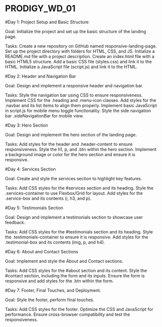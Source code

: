# PRODIGY_WD_01
#Day 1: Project Setup and Basic Structure

Goal: Initialize the project and set up the basic structure of the landing page.

Tasks:
Create a new repository on GitHub named responsive-landing-page.
Set up the project directory with folders for HTML, CSS, and JS.
Initialize a README.md file with a project description.
Create an index.html file with a basic HTML5 structure.
Add a basic CSS file (styles.css) and link it to the HTML.
Initialize a JavaScript file (script.js) and link it to the HTML.

#Day 2: Header and Navigation Bar

Goal: Design and implement a responsive header and navigation bar.

Tasks:
Style the navigation bar using CSS to ensure responsiveness.
Implement CSS for the .heading and .menu-icon classes.
Add styles for the .navbar and its list items to align them properly.
Implement basic JavaScript in script.js for mobile menu toggle functionality.
Style the side navigation bar .sideNavigationBar for mobile view.

#Day 3: Hero Section

Goal: Design and implement the hero section of the landing page.

Tasks:
Add styles for the header and .header-content to ensure responsiveness.
Style the h1, p, and .btn within the hero section.
Implement a background image or color for the hero section and ensure it is responsive.

#Day 4: Services Section

Goal: Create and style the services section to highlight key features.

Tasks:
Add CSS styles for the #services section and its heading.
Style the .services-container to use Flexbox/Grid for layout.
Add styles for the .service-box and its contents (i, h3, and p).

#Day 5: Testimonials Section

Goal: Design and implement a testimonials section to showcase user feedback.

Tasks:
Add CSS styles for the #testimonials section and its heading.
Style the .testimonials-container to ensure it is responsive.
Add styles for the .testimonial-box and its contents (img, p, and h4).

#Day 6: About and Contact Sections

Goal: Implement and style the About and Contact sections.

Tasks:
Add CSS styles for the #about section and its content.
Style the #contact section, including the form and its inputs.
Ensure the form is responsive and add styles for the .btn within the form.

#Day 7: Footer, Final Touches, and Deployment.

Goal: Style the footer, perform final touches.

Tasks:
Add CSS styles for the footer.
Optimize the CSS and JavaScript for performance.
Ensure cross-browser compatibility and test the responsiveness.
